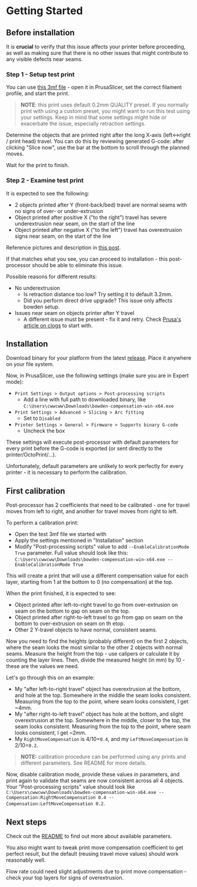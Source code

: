 # Getting Started

## Before installation

It is **crucial** to verify that this issue affects your printer before proceeding, as well as making sure that there is no other issues that might contribute to any visible defects near seams.

### Step 1 - Setup test print

You can use [this 3mf file](bowden_issue_test.3mf) - open it in PrusaSlicer, set the correct filament profile, and start the print. 

> **NOTE**: this print uses default 0.2mm QUALITY preset. If you normally print with using a custom preset, you might want to run this test using your settings. Keep in mind that some settings might hide or exacerbate the issue, especially retraction settings.

Determine the objects that are printed right after the long X-axis (left<->right / print head) travel. You can do this by reviewing generated G-code: after clicking "Slice now", use the bar at the bottom to scroll through the planned moves.

Wait for the print to finish.

### Step 2 - Examine test print

It is expected to see the following:
* 2 objects printed after Y (front-back/bed) travel are normal seams with no signs of over- or under-extrusion
* Object printed after positive X ("to the right") travel has severe underextrusion near seam, on the start of the line
* Object printed after negative X ("to the left") travel has overextrusion signs near seam, on the start of the line

Reference pictures and description in [this post](https://github.com/prusa3d/Prusa-Firmware-Buddy/issues/2997#issuecomment-1454763541).

If that matches what you see, you can proceed to installation - this post-processor should be able to eliminate this issue.

Possible reasons for different results:
* No underextrusion
  * Is retraction distance too low? Try setting it to default 3.2mm.
  * Did you perform direct drive upgrade? This issue only affects bowden setup.
* Issues near seam on objects printer after Y travel
  * A different issue must be present - fix it and retry. Check [Prusa's article on clogs](https://help.prusa3d.com/article/clogged-nozzle-hotend-mini-mini_112011) to start with.

## Installation

Download binary for your platform from the latest [release](https://github.com/cwwcww/prusa-mini-bowden-compensation/releases). Place it anywhere on your file system.

Now, in PrusaSlicer, use the following settings (make sure you are in Expert mode):
* `Print Settings > Output options > Post-processing scripts`
  * Add a line with full path to downloaded binary, like `C:\Users\cwwcww\Downloads\bowden-compensation-win-x64.exe`
* `Print Settings > Advanced > Slicing > Arc fitting`
  * Set to `Disabled`
* `Printer Settings > General > Firmware > Supports binary G-code`
  * Uncheck the box

These settings will execute post-processor with default parameters for every print before the G-code is exported (or sent directly to the printer/OctoPrint/...). 

Unfortunately, default parameters are unlikely to work perfectly for every printer - it is necessary to perform the calibration.

## First calibration

Post-processor has 2 coefficients that need to be calibrated - one for travel moves from left to right, and another for travel moves from right to left.

To perform a calibration print:
* Open the test 3mf file we started with
* Apply the settings mentioned in "Installation" section
* Modify "Post-processing scripts" value to add `--EnableCalibrationMode True` parameter. Full value should look like this: `C:\Users\cwwcww\Downloads\bowden-compensation-win-x64.exe --EnableCalibrationMode True`

This will create a print that will use a different compensation value for each layer, starting from 1 at the bottom to 0 (no compensation) at the top.

When the print finished, it is expected to see:
* Object printed after left-to-right travel to go from over-extrusion on seam on the bottom to gap on seam on the top.
* Object printed after right-to-left travel to go from gap on seam on the bottom to over-extrusion on seam on th etop.
* Other 2 Y-travel objects to have normal, consistent seams.

Now you need to find the heights (probably different) on the first 2 objects, where the seam looks the most similar to the other 2 objects with normal seams. Measure the height from the top - use calipers or calculate it by counting the layer lines. Then, divide the measured height (in mm) by 10 - these are the values we need.

Let's go through this on an example:
* My "after left-to-right travel" object has overextrusion at the bottom, and hole at the top. Somewhere in the middle the seam looks consistent. Measuring from the top to the point, where seam looks consistent, I get ~4mm.
* My "after right-to-left travel" object has hole at the bottom, and slight overextrusion at the top. Somewhere in the middle, closer to the top, the seam looks consistent. Measuring from the top to the point, where seam looks consistent, I get ~2mm.
* My `RightMoveCompensation` is 4/10=`0.4`, and my `LeftMoveCompensation` is 2/10=`0.2`.

> **NOTE:** calibration procedure can be performed using any prints and different parameters. See README for more details.

Now, disable calibration mode, provide these values in parameters, and print again to validate that seams are now consistent across all 4 objects. Your "Post-processing scripts" value should look like `C:\Users\cwwcww\Downloads\bowden-compensation-win-x64.exe --Compensation:RightMoveCompensation 0.4 --Compensation:LeftMoveCompensation 0.2`.

## Next steps

Check out the [README](README.md) to find out more about available parameters.

You also might want to tweak print move compensation coefficient to get perfect result, but the default (reusing travel move values) should work reasonably well. 

Flow rate could need slight adjustments due to print move compensation - check your top layers for signs of overextrusion.